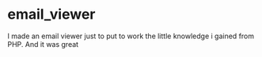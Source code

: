# email_viewer
I made an email viewer just to put to work the little knowledge i gained from PHP. And it was great
